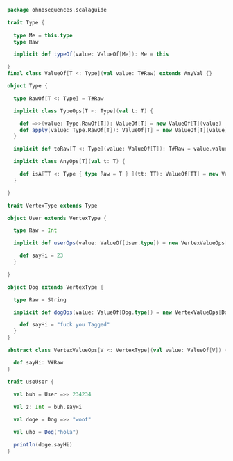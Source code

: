 
```scala
package ohnosequences.scalaguide

trait Type {
  
  type Me = this.type
  type Raw

  implicit def typeOf(value: ValueOf[Me]): Me = this

}
final class ValueOf[T <: Type](val value: T#Raw) extends AnyVal {}

object Type {

  type RawOf[T <: Type] = T#Raw

  implicit class TypeOps[T <: Type](val t: T) {

    def =>>(value: Type.RawOf[T]): ValueOf[T] = new ValueOf[T](value)
    def apply(value: Type.RawOf[T]): ValueOf[T] = new ValueOf[T](value)
  }

  implicit def toRaw[T <: Type](value: ValueOf[T]): T#Raw = value.value

  implicit class AnyOps[T](val t: T) {

    def isA[TT <: Type { type Raw = T } ](tt: TT): ValueOf[TT] = new ValueOf[TT](t)
  }

}

trait VertexType extends Type

object User extends VertexType { 

  type Raw = Int

  implicit def userOps(value: ValueOf[User.type]) = new VertexValueOps[User.type](value) {

    def sayHi = 23
  }

}

object Dog extends VertexType {

  type Raw = String

  implicit def dogOps(value: ValueOf[Dog.type]) = new VertexValueOps[Dog.type](value) {

    def sayHi = "fuck you Tagged"
  }
}

abstract class VertexValueOps[V <: VertexType](val value: ValueOf[V]) {

  def sayHi: V#Raw
}

trait useUser {
  
  val buh = User =>> 234234

  val z: Int = buh.sayHi

  val doge = Dog =>> "woof"

  val uho = Dog("hola")

  println(doge.sayHi)
}


```




[main/scala/errors.scala]: errors.scala.md
[main/scala/existentials.scala]: existentials.scala.md
[main/scala/refinementsAndWith.scala]: refinementsAndWith.scala.md
[main/scala/taggedTypes.scala]: taggedTypes.scala.md
[main/scala/typeMembers.scala]: typeMembers.scala.md
[test/scala/errors.scala]: ../../test/scala/errors.scala.md
